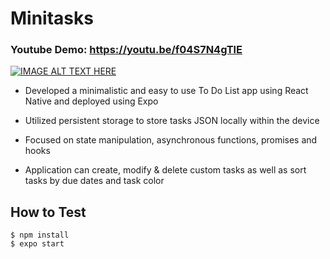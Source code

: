 # Minitasks
### Youtube Demo: https://youtu.be/f04S7N4gTlE
[![IMAGE ALT TEXT HERE](https://img.youtube.com/vi/yPC58yBRJiU/0.jpg)](https://www.youtube.com/watch?v=yPC58yBRJiU)

- Developed a minimalistic and easy to use To Do List app using React Native and deployed using Expo

- Utilized persistent storage to store tasks JSON locally within the device

- Focused on state manipulation, asynchronous functions, promises and hooks

- Application can create, modify & delete custom tasks as well as sort tasks by due dates and task color

## How to Test

```
$ npm install
$ expo start
```
